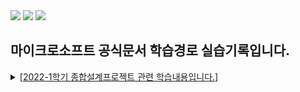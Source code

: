 <img src="https://img.shields.io/badge/Azure-0078D4?style=flat-square&logo=Microsoft Azure&logoColor=white"/>
<img src="https://img.shields.io/badge/-C%23-239120?style=flat-square&logo=Csharp&logoColor=white"/>
<img src="https://img.shields.io/badge/.NET-512BD4?style=flat-square&logo=.NET&logoColor=white"/>

## 마이크로소프트 공식문서 학습경로 실습기록입니다.

<details>
<summary><a href='https://github.com/KIMTHE/KNU-CapstoneDesign-20221-Team01'>[2022-1학기 종합설계프로젝트 관련 학습내용입니다.]</a></summary>

- [서버리스 애플리케이션 만들기](https://docs.microsoft.com/ko-kr/learn/paths/create-serverless-applications/?ns-enrollment-type=Collection&ns-enrollment-id=yje7uwo7o08go6)

- [Bicep의 기본 사항](https://docs.microsoft.com/ko-kr/learn/paths/fundamentals-bicep/?ns-enrollment-type=Collection&ns-enrollment-id=yje7uwo7o08go6)

- [중간 Bicep](https://docs.microsoft.com/ko-kr/learn/paths/intermediate-bicep/?ns-enrollment-type=Collection&ns-enrollment-id=yje7uwo7o08go6)

- [고급 Bicep](https://docs.microsoft.com/ko-kr/learn/paths/advanced-bicep/?ns-enrollment-type=Collection&ns-enrollment-id=yje7uwo7o08go6)

- [GitHub Actions를 사용하여 워크플로 자동화](https://docs.microsoft.com/ko-kr/learn/paths/automate-workflow-github-actions/?ns-enrollment-type=Collection&ns-enrollment-id=yje7uwo7o08go6)

- [Bicep 및 GitHub Actions를 사용하여 Azure 리소스 배포](https://docs.microsoft.com/ko-kr/learn/paths/bicep-github-actions/?ns-enrollment-type=Collection&ns-enrollment-id=yje7uwo7o08go6)

- [C#으로 첫 번째 단계 수행](https://docs.microsoft.com/ko-kr/learn/paths/csharp-first-steps/?ns-enrollment-type=Collection&ns-enrollment-id=yje7uwo7o08go6)

- [C#을 사용하여 애플리케이션에 논리 추가](https://docs.microsoft.com/ko-kr/learn/paths/csharp-logic/?ns-enrollment-type=Collection&ns-enrollment-id=yje7uwo7o08go6)

- [C#을 사용하여 .NET 애플리케이션 빌드](https://docs.microsoft.com/ko-kr/learn/paths/build-dotnet-applications-csharp/?ns-enrollment-type=Collection&ns-enrollment-id=yje7uwo7o08go6)

- [C#에서 데이터 작업](https://docs.microsoft.com/ko-kr/learn/paths/csharp-data/?ns-enrollment-type=Collection&ns-enrollment-id=yje7uwo7o08go6)


</details>


